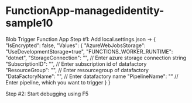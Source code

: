 # FunctionApp-managedidentity-sample10
Blob Trigger Function App
Step #1:
Add local.settings.json ->
{
    "IsEncrypted": false,
    "Values": {
        "AzureWebJobsStorage": "UseDevelopmentStorage=true",
        "FUNCTIONS_WORKER_RUNTIME": "dotnet",
        "StorageConnection": "",    // Enter azure storage connection string
        "SubscriptionID": "",       // Enter subscription id of datafactory
        "ResourceGroup": "",        // Enter resourcegroup of datafactory
        "DataFactoryName": "",      // Enter datafactory name
        "PipelineName": ""          // Enter pipeline, which you want to trigger
    }
}

Step #2: Start debugging using F5
